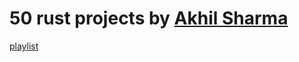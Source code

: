 # 50 rust projects by [Akhil Sharma](https://www.youtube.com/@AkhilSharmaTech)

[playlist ](https://youtube.com/playlist?list=PL5dTjWUk_cPYuhHm9_QImW7_u4lr5d6zO)

